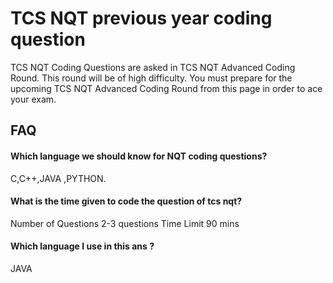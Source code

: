# TCS NQT previous year coding question

TCS NQT Coding Questions are asked in TCS NQT Advanced Coding Round. This round will be of high difficulty. You must prepare for the upcoming TCS NQT Advanced Coding Round from this page in order to ace your exam.


## FAQ

#### Which language we should know for NQT coding questions?

C,C++,JAVA ,PYTHON.

#### What is the time given to code the question of tcs nqt?

Number of Questions	2-3 questions
Time Limit	90 mins

#### Which language I use in this ans ?
JAVA
